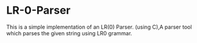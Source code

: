 LR-0-Parser
===========

This is a simple implementation of an LR(0) Parser. (using C),A parser tool which parses the given string using LR0 grammar.
